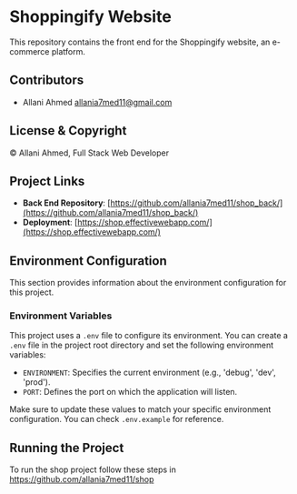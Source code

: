 # Shoppingify Website

This repository contains the front end for the Shoppingify website, an e-commerce platform.

## Contributors
- Allani Ahmed <allania7med11@gmail.com>

## License & Copyright
© Allani Ahmed, Full Stack Web Developer

## Project Links
- **Back End Repository**: [https://github.com/allania7med11/shop_back/](https://github.com/allania7med11/shop_back/)
- **Deployment**: [https://shop.effectivewebapp.com/](https://shop.effectivewebapp.com/)

## Environment Configuration

This section provides information about the environment configuration for this project.

### Environment Variables

This project uses a `.env` file to configure its environment. You can create a `.env` file in the project root directory and set the following environment variables:

- `ENVIRONMENT`: Specifies the current environment (e.g., 'debug', 'dev', 'prod').
- `PORT`: Defines the port on which the application will listen.

Make sure to update these values to match your specific environment configuration. You can check `.env.example` for reference.

## Running the Project

To run the shop project follow these steps in https://github.com/allania7med11/shop